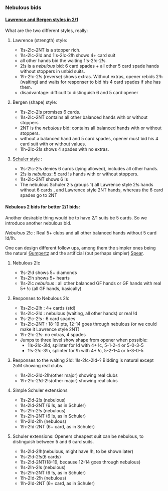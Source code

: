 ### Nebulous bids

#### [Lawrence and Bergen styles in 2/1](https://bridgewinners.com/article/view/bw-21-shape-and-strength-system-summaries/)

What are the two different styles, really:

 1. Lawrence (strength) style: 
    - 1!s-2!c-2NT is a stopper rich.
    - 1!s-2!c-2!d and 1!s-2!c-2!h shows 4+ card suit
    - all other hands bid the waiting 1!s-2!c-2!s. 
    - 2!s is a *nebulous* bid:  6 card spades + all other 5 card spade hands without stoppers in unbid suits.
    - 1!h-2!c-2!s (reverse) shows extras. Without extras, opener rebids 2!h (waiting) and waits for responser to bid his 4 card spades if she has them.
    - disadvantage: difficult to distinguish 6 and 5 card opener

 2. Bergen (shape) style: 
    - 1!s-2!c-2!s promises 6 cards.
    - 1!s-2!c-2NT contains all other balanced hands with or without stoppers
    - 2NT is the *nebulous* bid: contains all balanced hands with or without stoppers.
    - without a balanced hand and 5 card spades, opener must bid his 4 card suit with or without values.
    - 1!h-2!c-2!s shows 4 spades with no extras.

 3. [Schuler style]() :
    - 1!s-2!c-2!s denies 6 cards (lying allowed), includes all other hands.
    - 2!s is *nebulous*: 5 card !s hands with or without stoppers. 
    - 1!s-2!c-2NT shows 6 !s
    - The nebulous Schuler 2!s groups 1) all Lawrence style 2!s hands without 6 cards , and Lawrence style 2NT hands, whereas the 6 card spades go to 2NT

#### Nebulous 2 bids for better 2/1 bids:

Another desirable thing would be to have 2/1 suits be 5 cards. So we introduce another nebulous bid.

*Nebulous* 2!c : Real 5+ clubs  and all other balanced hands without 5 card !d/!h.

One can design different follow ups, among them the simpler ones being the natural [Gumpertz](http://bridgewinners.com/article/view/better-21-bidding-the-nebulous-2c-bid/) and the artificial (but perhaps simpler) [Spear](https://bridgewinners.com/article/view/spear-them/). 

 1. Nebulous 2!c
    - 1!s-2!d shows 5+ diamonds
    - 1!s-2!h shows 5+ hearts
    - 1!s-2!c *nebulous* : all other balanced GF hands or GF hands with real 5+ !c (all GF hands, basically)
 
 2. Responses to Nebulous 2!c 
    - 1!s-2!c-2!h : 4+ cards (std)
    - 1!s-2!c-2!d : nebulous (waiting, all other hands) or real !d 
    - 1!s-2!c-2!s : 6 card spades
    - 1!s-2!c-2NT : 18-19 pts, 12-14 goes through nebulous (or we could make it Lawrence style 2NT)
    - 1!h-2!c-2!s: no extras, 4 spades
    - Jumps to three level show shape from opener when possible:
       - 1!s-2!c-3!d, splinter for !d with 4+ !c, 5-1-2-4 or 5-0-3-5
       - 1!s-2!c-3!h, splinter for !h with 4+ !c, 5-2-1-4 or 5-3-0-5
 
 3. Responses to the waiting 2!d: 1!s-2!c-2!d-? Bidding is natural except 2oM showing real clubs.
    - 1!s-2!c-2!d-2!h(other major) showing real clubs
    - 1!h-2!c-2!d-2!s(other major) showing real clubs
 
 4. Simple Schuler extensions
    - 1!s-2!d-2!s (nebulous)
    - 1!s-2!d-2NT (6 !s, as in Schuler)
    - 1!s-2!h-2!s (nebulous)
    - 1!s-2!h-2NT (6 !s, as in Schuler)
    - 1!h-2!d-2!h (nebulous)
    - 1!h-2!d-2NT (6+ card, as in Schuler)
 
 5. Schuler extensions: Openers cheapest suit can be nebulous, to distinguish between 5 and 6 card suits.
    - 1!s-2!d-2!h(nebulous, might have !h,  to be shown later)
    - 1!s-2!d-2!s(6 cards)
    - 1!s-2!d-2NT(18-19, because 12-14 goes through nebulous)
    - 1!s-2!h-2!s (nebulous)
    - 1!s-2!h-2NT (6 !s, as in Schuler)
    - 1!h-2!d-2!h (nebulous)
    - 1!h-2!d-2NT (6+ card, as in Schuler)


